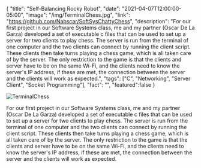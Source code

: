 {
  "title": "Self-Balancing Rocky Robot",
  "date": "2021-04-07T12:00:00-05:00",
  "image": "/img/TerminalChess.jpg",
  "link": "https://github.com/Nabscar/SoftSysChattyChess",
  "description": "For our first project in our Software Systems class, me and my partner (Oscar De La Garza) developed a set of executable c files that can be used to set up a server for two clients to play chess. The server is run from the terminal of one computer and the two clients can connect by running the client script. These clients then take turns playing a chess game, which is all taken care of by the server. The only restriction to the game is that the clients and server have to be on the same Wi-Fi, and the clients need to know the server's IP address, if these are met, the connection between the server and the clients will work as expected.",
  "tags": ["C", "Networking", "Server Client", "Socket Programming"],
  "fact": "",
  "featured":false
}

![TerminalChess](/img/TerminalChess.jpg)    

For our first project in our Software Systems class, me and my partner (Oscar De La Garza) developed a set of executable c files that can be used to set up a server for two clients to play chess. The server is run from the terminal of one computer and the two clients can connect by running the client script. These clients then take turns playing a chess game, which is all taken care of by the server. The only restriction to the game is that the clients and server have to be on the same Wi-Fi, and the clients need to know the server's IP address, if these are met, the connection between the server and the clients will work as expected.
